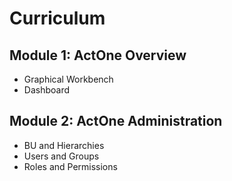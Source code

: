 # Curriculum

## Module 1: ActOne Overview
- Graphical Workbench
- Dashboard

## Module 2: ActOne Administration
- BU and Hierarchies
- Users and Groups
- Roles and Permissions
